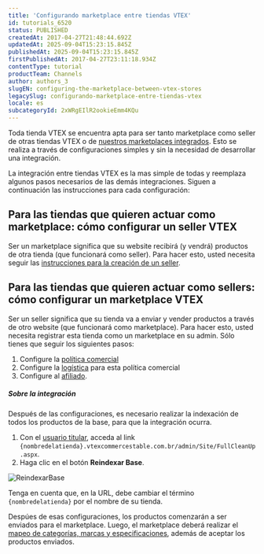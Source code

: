 ```yaml
---
title: 'Configurando marketplace entre tiendas VTEX'
id: tutorials_6520
status: PUBLISHED
createdAt: 2017-04-27T21:48:44.692Z
updatedAt: 2025-09-04T15:23:15.845Z
publishedAt: 2025-09-04T15:23:15.845Z
firstPublishedAt: 2017-04-27T23:11:18.934Z
contentType: tutorial
productTeam: Channels
author: authors_3
slugEN: configuring-the-marketplace-between-vtex-stores
legacySlug: configurando-marketplace-entre-tiendas-vtex
locale: es
subcategoryId: 2xWRgEIlR2ookieEmm4KQu
---
```


Toda tienda VTEX se encuentra apta para ser tanto marketplace como seller de otras tiendas VTEX o de [nuestros marketplaces integrados](/es/tutorial/integrando-con-marketplace/). Esto se realiza a través de configuraciones simples y sin la necesidad de desarrollar una integración.

La integración entre tiendas VTEX es la mas simple de todas y reemplaza algunos pasos necesarios de las demás integraciones. Siguen a continuación las instrucciones para cada configuración:

## Para las tiendas que quieren actuar como marketplace: cómo configurar un seller VTEX
Ser un marketplace significa que su website recibirá (y vendrá) productos de otra tienda (que funcionará como seller). Para hacer esto, usted necesita seguir las [instrucciones para la creación de un seller](/es/tutorial/configuracion-de-seller/).

## Para las tiendas que quieren actuar como sellers: cómo configurar un marketplace VTEX
Ser un seller significa que su tienda va a enviar y vender productos a través de otro website (que funcionará como marketplace). Para hacer esto, usted necesita registrar esta tienda como un marketplace en su admin. Sólo tienes que seguir los siguientes pasos:

1. Configure la [política comercial](/es/tutorial/configurar-politica-comercial-para-marketplace/)
2. Configure la [logística](/es/tutorial/como-configurar-logistica-para-politica-comercial/) para esta política comercial
3. Configure al [afiliado](/es/tutorial/como-configurar-afiliado/).

##### Sobre la integración

Después de las configuraciones, es necesario realizar la indexación de todos los productos de la base, para que la integración ocurra.

1. Con el [usuario titular](/es/tracks/contas-e-permissoes--5PxyAgZrtiYlaYZBTlhJ2A/56Bd0KpwbvAji1aFs94xdA), acceda al link `{nombredelatienda}.vtexcommercestable.com.br/admin/Site/FullCleanUp.aspx`.
2. Haga clic en el botón __Reindexar Base__.

![ReindexarBase](https://raw.githubusercontent.com/vtexdocs/help-center-content/refs/heads/main/docs/es/tutorials/sellers/gesti%C3%B3n/configurando-marketplace-entre-tiendas-vtex_1.png)

Tenga en cuenta que, en la URL, debe cambiar el término `{nombredelatienda}` por el nombre de su tienda.

Despúes de esas configuraciones, los productos comenzarán a ser enviados para el marketplace. Luego, el marketplace deberá realizar el [mapeo de categorías, marcas y especificaciones](/es/tutorial/mapeando-categorias-e-marcas-para-marketplace), además de aceptar los productos enviados.
